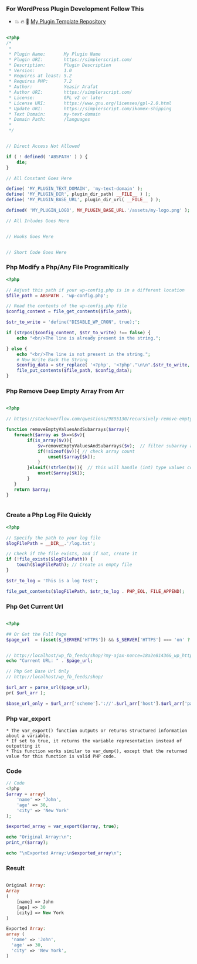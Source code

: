 ### For WordPress Plugin Development Follow This

* :boom: :fire: :rocket: [My Plugin Template Repository](https://github.com/arafat-cdr/my_plugin_template)


```php

<?php
/*
 *
 * Plugin Name:       My Plugin Name
 * Plugin URI:        https://simplerscript.com/
 * Description:       Plugin Description
 * Version:           1.0
 * Requires at least: 5.2
 * Requires PHP:      7.2
 * Author:            Yeasir Arafat
 * Author URI:        https://simplerscript.com/
 * License:           GPL v2 or later
 * License URI:       https://www.gnu.org/licenses/gpl-2.0.html
 * Update URI:        https://simplerscript.com/ikomex-shipping
 * Text Domain:       my-text-domain
 * Domain Path:       /languages
 *
 */


// Direct Access Not Allowed

if ( ! defined( 'ABSPATH' ) ) {
	die;
}

// All Constant Goes Here

define( 'MY_PLUGIN_TEXT_DOMAIN', 'my-text-domain' );
define( 'MY_PLUGIN_DIR', plugin_dir_path( __FILE__ ) );
define( 'MY_PLUGIN_BASE_URL', plugin_dir_url( __FILE__ ) );

defined( 'MY_PLUGIN_LOGO', MY_PLUGIN_BASE_URL.'/assets/my-logo.png' );

// All Inludes Goes Here


// Hooks Goes Here


// Short Code Goes Here


```

### Php Modify a Php/Any File Programitically

```php
<?php

// Adjust this path if your wp-config.php is in a different location
$file_path = ABSPATH . 'wp-config.php'; 

// Read the contents of the wp-config.php file
$config_content = file_get_contents($file_path);

$str_to_write = 'define("DISABLE_WP_CRON", true);';

if (strpos($config_content, $str_to_write) !== false) {
    echo "<br/>The line is already present in the string.";

} else {
    echo "<br/>The line is not present in the string.";
    # Now Write Back the String
    $config_data = str_replace( '<?php', '<?php'."\n\n".$str_to_write, $config_content);
    file_put_contents($file_path, $config_data);
}


```

### Php Remove Deep Empty Array From Arr

```php

<?php

// https://stackoverflow.com/questions/9895130/recursively-remove-empty-elements-and-subarrays-from-a-multi-dimensional-array

function removeEmptyValuesAndSubarrays($array){
   foreach($array as $k=>&$v){
        if(is_array($v)){
            $v=removeEmptyValuesAndSubarrays($v);  // filter subarray and update array
            if(!sizeof($v)){ // check array count
                unset($array[$k]);
            }
        }elseif(!strlen($v)){  // this will handle (int) type values correctly
            unset($array[$k]);
        }
   }
   return $array;
}



```

### Create a Php Log File Quickly

```php
<?php

// Specify the path to your log file
$logFilePath = __DIR__.'/log.txt';

// Check if the file exists, and if not, create it
if (!file_exists($logFilePath)) {
    touch($logFilePath); // Create an empty file
}

$str_to_log = 'This is a log Test';

file_put_contents($logFilePath, $str_to_log . PHP_EOL, FILE_APPEND);


```

### Php Get Current Url

```php

<?php

## Or Get the Full Page
$page_url  = (isset($_SERVER['HTTPS']) && $_SERVER['HTTPS'] === 'on' ? "https" : "http") . "://$_SERVER[HTTP_HOST]$_SERVER[REQUEST_URI]";


// http://localhost/wp_fb_feeds/shop/?my-ajax-nonce=18a2e81436&_wp_http_referer=%2Fwp_fb_feeds%2Fshop%2F%3Fmy-ajax-nonce%3D18a2e81436%26wl_year%3D2006%26wl_make%3DBMW%26wl_model%3D130%2Bi%26wl_chassis%3DE87%26wl_engine%3DN46B20B%26wl_supplement%3D306D5&wl_year=2004&wl_make=BMW&wl_model=420+d&wl_chassis=F32&wl_engine=B38B15A&wl_supplement=306D3
echo "Current URL: " . $page_url;

// Php Get Base Url Only
// http://localhost/wp_fb_feeds/shop/

$url_arr = parse_url($page_url);
pr( $url_arr );

$base_url_only = $url_arr['scheme'].'://'.$url_arr['host'].$url_arr['path'];

```


### Php var_export
    
    * The var_export() function outputs or returns structured information about a variable.
    * If set to true, it returns the variable representation instead of outputting it
    * This function works similar to var_dump(), except that the returned value for this function is valid PHP code.

### Code
```php
// Code
<?php
$array = array(
    'name' => 'John',
    'age' => 30,
    'city' => 'New York'
);

$exported_array = var_export($array, true);

echo "Original Array:\n";
print_r($array);

echo "\nExported Array:\n$exported_array\n";


```

### Result

```php

Original Array:
Array
(
    [name] => John
    [age] => 30
    [city] => New York
)

Exported Array:
array (
  'name' => 'John',
  'age' => 30,
  'city' => 'New York',
)



```